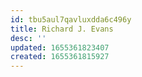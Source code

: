 ```yaml
---
id: tbu5aul7qavluxdda6c496y
title: Richard J. Evans
desc: ''
updated: 1655361823407
created: 1655361815927
---
```


